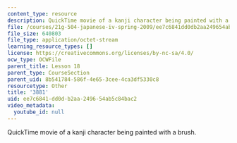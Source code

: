 ```yaml
---
content_type: resource
description: QuickTime movie of a kanji character being painted with a brush.
file: /courses/21g-504-japanese-iv-spring-2009/ee7c6841dd0db2aa249654ab5c84bac2_3881.mov
file_size: 640803
file_type: application/octet-stream
learning_resource_types: []
license: https://creativecommons.org/licenses/by-nc-sa/4.0/
ocw_type: OCWFile
parent_title: Lesson 18
parent_type: CourseSection
parent_uid: 8b541784-586f-4e65-3cee-4ca3df5330c8
resourcetype: Other
title: '3881'
uid: ee7c6841-dd0d-b2aa-2496-54ab5c84bac2
video_metadata:
  youtube_id: null
---
```

QuickTime movie of a kanji character being painted with a brush.